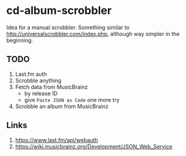 # cd-album-scrobbler

Idea for a manual scrobbler. Something similar to http://universalscrobbler.com/index.php, although way simpler in the beginning.

## TODO
1. Last.fm auth
1. Scrobble anything
1. Fetch data from MusicBrainz
    - by release ID
    - give `Paste JSON as Code` one more try
1. Scrobble an album from MusicBrainz

## Links
1. https://www.last.fm/api/webauth
1. https://wiki.musicbrainz.org/Development/JSON_Web_Service
